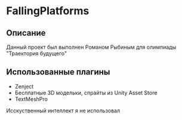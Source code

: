 # FallingPlatforms
 
## Описание

Данный проект был выполнен Романом Рыбиным для олимпиады "Траектория будущего"

## Использованные плагины

- Zenject
- Бесплатные 3D модельки, спрайты из Unity Asset Store
- TextMeshPro

Исскуственный интеллект я не использовал
